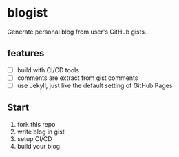 # blogist

Generate personal blog from user's GitHub gists.

## features

- [ ] build with CI/CD tools
- [ ] comments are extract from gist comments
- [ ] use Jekyll, just like the default setting of GitHub Pages

## Start

1. fork this repo
2. write blog in gist
3. setup CI/CD
4. build your blog

